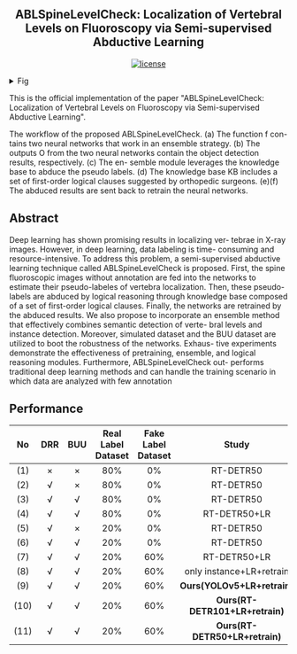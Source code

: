 <h2 align="center">ABLSpineLevelCheck: Localization of Vertebral Levels on Fluoroscopy via Semi-supervised Abductive Learning</h2>
<p align="center">
    <a href="https://github.com/ThreeStones1029/ABLSpineLevelCheck/blob/main/LICENSE">
        <img alt="license" src="https://img.shields.io/badge/LICENSE-GPL%203.0-blue">
    </a>
</p>
<details>
<summary>Fig</summary>

![albspinelevelcheck_overview](https://github.com/xxx)
</details>

This is the official implementation of the paper "ABLSpineLevelCheck: Localization of Vertebral Levels on Fluoroscopy via Semi-supervised Abductive Learning".

The workflow of the proposed ABLSpineLevelCheck. (a) The function f con-
tains two neural networks that work in an ensemble strategy. (b) The outputs O from
the two neural networks contain the object detection results, respectively. (c) The en-
semble module leverages the knowledge base to abduce the pseudo labels. (d) The
knowledge base KB includes a set of first-order logical clauses suggested by orthopedic
surgeons. (e)(f) The abduced results are sent back to retrain the neural networks.

## Abstract
Deep learning has shown promising results in localizing ver-
tebrae in X-ray images. However, in deep learning, data labeling is time-
consuming and resource-intensive. To address this problem, a semi-supervised
abductive learning technique called ABLSpineLevelCheck is proposed.
First, the spine fluoroscopic images without annotation are fed into the
networks to estimate their pseudo-labeles of vertebra localization. Then,
these pseudo-labels are abduced by logical reasoning through knowledge
base composed of a set of first-order logical clauses. Finally, the networks
are retrained by the abduced results. We also propose to incorporate an
ensemble method that effectively combines semantic detection of verte-
bral levels and instance detection. Moreover, simulated dataset and the
BUU dataset are utilized to boot the robustness of the networks. Exhaus-
tive experiments demonstrate the effectiveness of pretraining, ensemble,
and logical reasoning modules. Furthermore, ABLSpineLevelCheck out-
performs traditional deep learning methods and can handle the training
scenario in which data are analyzed with few annotation


## Performance
| No | DRR | BUU | Real Label Dataset | Fake Label Dataset | Study | mAP | AP50 | AP75
|:---:|:---:|:---:| :---:|:---:|:---:|:---:|:---:|:---:|
| (1) | × | × | 80% | 0% | RT-DETR50 | 0.621 | 0.770 | 0.766 |
| (2) | √ | × | 80% | 0% | RT-DETR50 | 0.674 | 0.861 | 0.827 |
| (3) | √ | √ | 80% | 0% | RT-DETR50 | 0.697 | 0.854 | 0.854 |
| (4) | √ |  √ | 80% | 0% | RT-DETR50+LR | 0.705 | 0.864 | 0.864 |
| (5) | √ | × | 20% | 0% | RT-DETR50 | 0.455 | 0.598 | 0.551 |
| (6) | √ | √ | 20% | 0% | RT-DETR50 | 0.662 | 0.849 | 0.809 |
| (7) | √ | √ | 20% | 60% | RT-DETR50+LR | 0.671 | 0.862 | 0.827 |
| (8) | √ | √ | 20% | 60% | only instance+LR+retrain | 0.714 | 0.908 | 0.868 |
| (9) | √ | √ | 20% | 60% | **Ours(YOLOv5+LR+retrain)**  | **0.737** | 0.919 | 0.896 |
| (10) | √ | √ | 20% | 60% |**Ours(RT-DETR101+LR+retrain)**  | 0.724 | 0.920 | 0.869 |
| (11) | √ | √ | 20% | 60% | **Ours(RT-DETR50+LR+retrain)**  | 0.724 | **0.933** | **0.898** |
